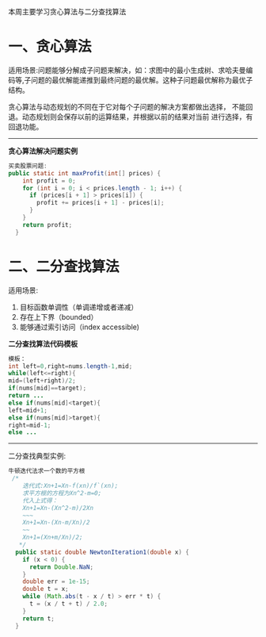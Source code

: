 本周主要学习贪心算法与二分查找算法

# 一、贪心算法
适用场景:问题能够分解成子问题来解决，如：求图中的最小生成树、求哈夫曼编码等,子问题的最优解能递推到最终问题的最优解。这种子问题最优解称为最优子结构。

贪心算法与动态规划的不同在于它对每个子问题的解决方案都做出选择，
不能回退。动态规划则会保存以前的运算结果，并根据以前的结果对当前
进行选择，有回退功能。

------
**贪心算法解决问题实例**
```java
买卖股票问题:
public static int maxProfit(int[] prices) {
    int profit = 0;
    for (int i = 0; i < prices.length - 1; i++) {
      if (prices[i + 1] > prices[i]) {
        profit += prices[i + 1] - prices[i];
      }
    }
    return profit;
  }
```

# 二、二分查找算法
适用场景:
1. 目标函数单调性（单调递增或者递减）
2. 存在上下界（bounded）
3. 能够通过索引访问（index accessible)

**二分查找算法代码模板**
```java
模板：
int left=0,right=nums.length-1,mid;
while(left<=right){
mid=(left+right)/2;
if(nums[mid]==target);
return ...
else if(nums[mid]<target){
left=mid+1;
else if(nums[mid]>target){
right=mid-1;
else ...
```
------
二分查找典型实例:
```java
牛顿迭代法求一个数的平方根
 /*
    迭代式:Xn+1=Xn-f(xn)/f`(xn);
    求平方根的方程为Xn^2-m=0;
    代入上式得：
    Xn+1=Xn-(Xn^2-m)/2Xn
    ~~~
    Xn+1=Xn-(Xn-m/Xn)/2
    ~~
    Xn+1=(Xn+m/Xn)/2;
   */
  public static double NewtonIteration1(double x) {
    if (x < 0) {
      return Double.NaN;
    }
    double err = 1e-15;
    double t = x;
    while (Math.abs(t - x / t) > err * t) {
      t = (x / t + t) / 2.0;
    }
    return t;
  }
```




